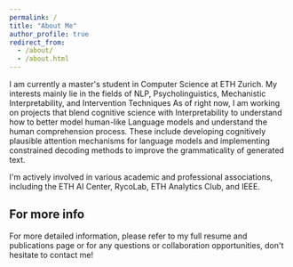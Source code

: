 ```yaml
---
permalink: /
title: "About Me"
author_profile: true
redirect_from: 
  - /about/
  - /about.html
---
```


I am currently a master's student in Computer Science at ETH Zurich. My interests mainly lie in the fields of NLP, Psycholinguistics, Mechanistic Interpretability, and Intervention Techniques 
As of right now, I am working on projects that blend cognitive science with Interpretability to understand how to better model human-like Language models and understand the human comprehension process. These include developing cognitively plausible attention mechanisms for language models and implementing constrained decoding methods to improve the grammaticality of generated text.

I'm actively involved in various academic and professional associations, including the ETH AI Center, RycoLab, ETH Analytics Club, and IEEE.



For more info
------
For more detailed information, please refer to my full resume and publications page or for any questions or collaboration opportunities, don't hesitate to contact me!
